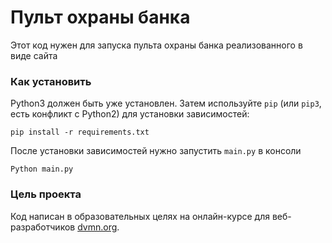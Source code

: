 # Пульт охраны банка

Этот код нужен для запуска пульта охраны банка реализованного в виде сайта

### Как установить
Python3 должен быть уже установлен.
Затем используйте `pip` (или `pip3`, есть конфликт с Python2) для установки зависимостей:
```
pip install -r requirements.txt
```

После установки зависимостей нужно запустить `main.py` в консоли
```
Python main.py
```
### Цель проекта

Код написан в образовательных целях на онлайн-курсе для веб-разработчиков [dvmn.org](https://dvmn.org/).
